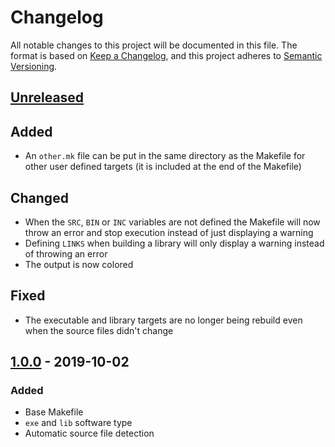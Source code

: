 <!-- markdownlint-disable MD024 -->

# Changelog #

All notable changes to this project will be documented in this file.
The format is based on [Keep a Changelog](https://keepachangelog.com/en/1.0.0/),
and this project adheres to [Semantic Versioning](https://semver.org/spec/v2.0.0.html).

## [Unreleased] ##

[Unreleased]: https://github.com/mfederczuk/makefile-template/compare/v1.0.0...develop

## Added ##

* An `other.mk` file can be put in the same directory as the Makefile for other
  user defined targets (it is included at the end of the Makefile)

## Changed ##

* When the `SRC`, `BIN` or `INC` variables are not defined the Makefile will now
  throw an error and stop execution instead of just displaying a warning
* Defining `LINKS` when building a library will only display a warning instead
  of throwing an error
* The output is now colored

## Fixed ##

* The executable and library targets are no longer being rebuild even when the
  source files didn't change

## [1.0.0] - 2019-10-02 ##

[1.0.0]: https://github.com/mfederczuk/makefile-template/releases/tag/v1.0.0

### Added ###

* Base Makefile
* `exe` and `lib` software type
* Automatic source file detection

